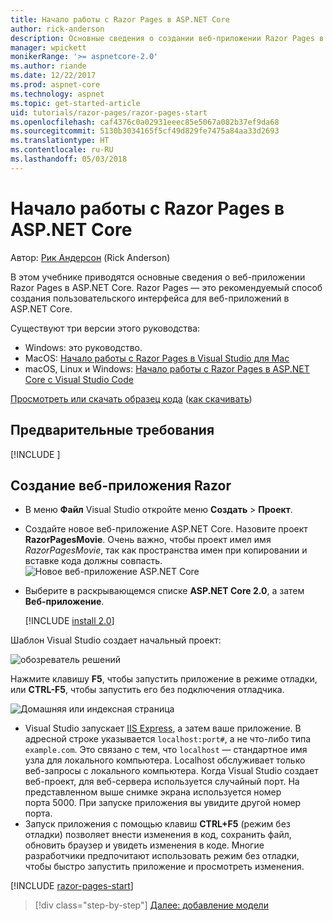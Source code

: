 ```yaml
---
title: Начало работы с Razor Pages в ASP.NET Core
author: rick-anderson
description: Основные сведения о создании веб-приложении Razor Pages в ASP.NET Core. Razor Pages рекомендуется для рабочих веб-нагрузок в ASP.NET Core.
manager: wpickett
monikerRange: '>= aspnetcore-2.0'
ms.author: riande
ms.date: 12/22/2017
ms.prod: aspnet-core
ms.technology: aspnet
ms.topic: get-started-article
uid: tutorials/razor-pages/razor-pages-start
ms.openlocfilehash: caf4376c0a02931eeec85e5067a082b37ef9da68
ms.sourcegitcommit: 5130b3034165f5cf49d829fe7475a84aa33d2693
ms.translationtype: HT
ms.contentlocale: ru-RU
ms.lasthandoff: 05/03/2018
---
```

# <a name="get-started-with-razor-pages-in-aspnet-core"></a>Начало работы с Razor Pages в ASP.NET Core

Автор: [Рик Андерсон](https://twitter.com/RickAndMSFT) (Rick Anderson)

В этом учебнике приводятся основные сведения о веб-приложении Razor Pages в ASP.NET Core. Razor Pages — это рекомендуемый способ создания пользовательского интерфейса для веб-приложений в ASP.NET Core.

Существуют три версии этого руководства:

* Windows: это руководство.
* MacOS: [Начало работы с Razor Pages в Visual Studio для Mac](xref:tutorials/razor-pages-mac/razor-pages-start)
* macOS, Linux и Windows: [Начало работы с Razor Pages в ASP.NET Core с Visual Studio Code](xref:tutorials/razor-pages-vsc/razor-pages-start)

[Просмотреть или скачать образец кода](https://github.com/aspnet/Docs/tree/master/aspnetcore/tutorials/razor-pages/razor-pages-start/sample/RazorPagesMovie) ([как скачивать](xref:tutorials/index#how-to-download-a-sample))

## <a name="prerequisites"></a>Предварительные требования

[!INCLUDE [](~/includes/net-core-prereqs-windows.md)]

## <a name="create-a-razor-web-app"></a>Создание веб-приложения Razor

* В меню **Файл** Visual Studio откройте меню **Создать** > **Проект**.
* Создайте новое веб-приложение ASP.NET Core. Назовите проект **RazorPagesMovie**. Очень важно, чтобы проект имел имя *RazorPagesMovie*, так как пространства имен при копировании и вставке кода должны совпасть.
  ![Новое веб-приложение ASP.NET Core](../../mvc/razor-pages/index/_static/np.png)
* Выберите в раскрывающемся списке **ASP.NET Core 2.0**, а затем **Веб-приложение**.

  [!INCLUDE [install 2.0](../../includes/dotnetcore-on-dotnetfx-vs.md)]

Шаблон Visual Studio создает начальный проект:

![обозреватель решений](razor-pages-start/_static/se.png)

Нажмите клавишу **F5**, чтобы запустить приложение в режиме отладки, или **CTRL-F5**, чтобы запустить его без подключения отладчика.

![Домашняя или индексная страница](razor-pages-start/_static/home.png)

* Visual Studio запускает [IIS Express](/iis/extensions/introduction-to-iis-express/iis-express-overview), а затем ваше приложение. В адресной строке указывается `localhost:port#`, а не что-либо типа `example.com`. Это связано с тем, что `localhost` — стандартное имя узла для локального компьютера. Localhost обслуживает только веб-запросы с локального компьютера. Когда Visual Studio создает веб-проект, для веб-сервера используется случайный порт. На представленном выше снимке экрана используется номер порта 5000. При запуске приложения вы увидите другой номер порта.
* Запуск приложения с помощью клавиш **CTRL+F5** (режим без отладки) позволяет внести изменения в код, сохранить файл, обновить браузер и увидеть изменения в коде. Многие разработчики предпочитают использовать режим без отладки, чтобы быстро запустить приложение и просмотреть изменения.

[!INCLUDE [razor-pages-start](../../includes/RP/razor-pages-start.md)]

> [!div class="step-by-step"]
> [Далее: добавление модели](xref:tutorials/razor-pages/model)
